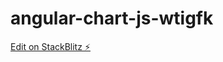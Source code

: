 # angular-chart-js-wtigfk

[Edit on StackBlitz ⚡️](https://stackblitz.com/edit/angular-chart-js-wtigfk)